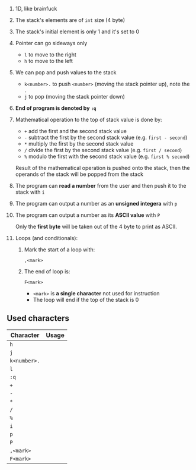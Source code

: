 1. 1D, like brainfuck
1. The stack's elements are of `int` size (4 byte)
1. The stack's initial element is only 1 and it's set to 0
1. Pointer can go sideways only
   - `l` to move to the right
   - `h` to move to the left
1. We can pop and push values to the stack
   - `k<number>.` to push `<number>` (moving the stack pointer up), note the `.`
   - `j` to pop (moving the stack pointer down)
1. **End of program is denoted by `:q`**
1. Mathematical operation to the top of stack value is done by:

   - `+` add the first and the second stack value
   - `-` subtract the first by the second stack value (e.g. `first - second`)
   - `*` multiply the first by the second stack value
   - `/` divide the first by the second stack value (e.g. `first / second`)
   - `%` modulo the first with the second stack value (e.g. `first % second`)

   Result of the mathematical operation is pushed onto the stack, then the operands of
   the stack will be popped from the stack

1. The program can **read a number** from the user and then push it to the stack
   with `i`
1. The program can output a number as an **unsigned integera** with `p`
1. The program can output a number as its **ASCII value** with `P`

   Only the **first byte** will be taken out of the 4 byte to print as ASCII.

1. Loops (and conditionals):

   1. Mark the start of a loop with:
      ```
      ,<mark>
      ```
   2. The end of loop is:
      ```
      F<mark>
      ```
      - `<mark>` is **a single character** not used for instruction
      - The loop will end if the top of the stack is 0

## Used characters

| Character    | Usage |
| ------------ | ----- |
| `h`          |       |
| `j`          |       |
| `k<number>.` |       |
| `l`          |       |
| `:q`         |       |
| `+`          |       |
| `-`          |       |
| `*`          |       |
| `/`          |       |
| `%`          |       |
| `i`          |       |
| `p`          |       |
| `P`          |       |
| `,<mark>`    |       |
| `F<mark>`    |       |
